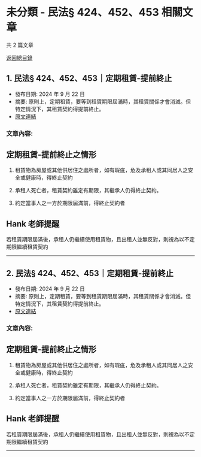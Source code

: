 # 未分類 - 民法§ 424、452、453 相關文章

共 2 篇文章

[返回總目錄](00_總目錄.md)

## 1. 民法§ 424、452、453｜定期租賃-提前終止

- 發布日期: 2024 年 9 月 22 日
- 摘要: 原則上，定期租賃，要等到租賃期限屆滿時，其租賃關係才會消滅。但特定情況下，其租賃契約得提前終止。
- [原文連結](https://www.jasper-realestate.com/%e6%b0%91%e6%b3%95-424452453%e5%ae%9a%e6%9c%9f_%e7%a7%9f%e8%b3%83-%e6%8f%90%e5%89%8d%e7%b5%82%e6%ad%a2/)

### 文章內容:

## 定期租賃-提前終止之情形

1. 租賃物為房屋或其他供居住之處所者，如有瑕疵，危及承租人或其同居人之安全或健康時，得終止契約

2. 承租人死亡者，租賃契約雖定有期限，其繼承人仍得終止契約。

3. 約定當事人之一方於期限屆滿前，得終止契約者

## Hank 老師提醒

若租賃期限屆滿後，承租人仍繼續使用租賃物，且出租人並無反對，則視為以不定期限繼續租賃契約

---

## 2. 民法§ 424、452、453｜定期租賃-提前終止

- 發布日期: 2024 年 9 月 22 日
- 摘要: 原則上，定期租賃，要等到租賃期限屆滿時，其租賃關係才會消滅。但特定情況下，其租賃契約得提前終止。
- [原文連結](https://www.jasper-realestate.com/%e6%b0%91%e6%b3%95-424452453%e5%ae%9a%e6%9c%9f_%e7%a7%9f%e8%b3%83-%e6%8f%90%e5%89%8d%e7%b5%82%e6%ad%a2-2/)

### 文章內容:

## 定期租賃-提前終止之情形

1. 租賃物為房屋或其他供居住之處所者，如有瑕疵，危及承租人或其同居人之安全或健康時，得終止契約

2. 承租人死亡者，租賃契約雖定有期限，其繼承人仍得終止契約。

3. 約定當事人之一方於期限屆滿前，得終止契約者

## Hank 老師提醒

若租賃期限屆滿後，承租人仍繼續使用租賃物，且出租人並無反對，則視為以不定期限繼續租賃契約

---

